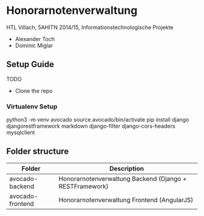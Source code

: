 # Honorarnotenverwaltung

HTL Villach, 5AHITN 2014/15, Informationstechnologische Projekte

* Alexander Toch
* Dominic Miglar

## Setup Guide

TODO

* Clone the repo

### Virtualenv Setup

python3 -m venv avocado
source avocado/bin/activate
pip install django djangorestframework markdown django-filter django-cors-headers mysqlclient

## Folder structure

| Folder           | Description |
| ---------------- | ------------------------------------------------------- |
| avocado-backend  | Honorarnotenverwaltung Backend (Django + RESTFramework) |
| avocado-frontend | Honorarnotenverwaltung Frontend (AngularJS)             |



